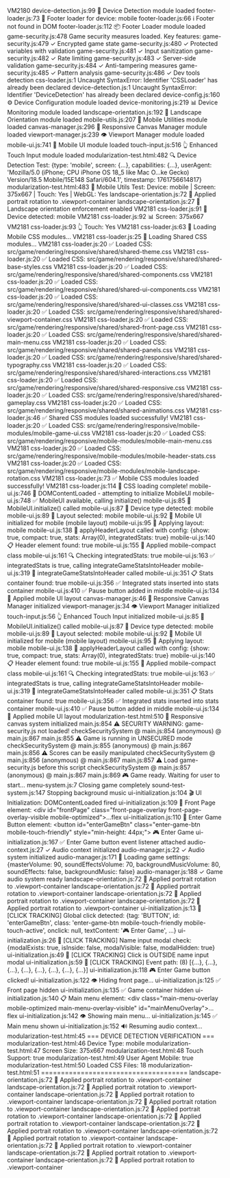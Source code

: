 VM2180 device-detection.js:99 📱 Device Detection module loaded
footer-loader.js:73 🎯 Footer loader for device: mobile
footer-loader.js:66 ℹ️ Footer not found in DOM
footer-loader.js:112 📦 Footer Loader module loaded
game-security.js:478 Game security measures loaded. Key features:
game-security.js:479 ✓ Encrypted game state
game-security.js:480 ✓ Protected variables with validation
game-security.js:481 ✓ Input sanitization
game-security.js:482 ✓ Rate limiting
game-security.js:483 ✓ Server-side validation
game-security.js:484 ✓ Anti-tampering measures
game-security.js:485 ✓ Pattern analysis
game-security.js:486 ✓ Dev tools detection
css-loader.js:1 Uncaught SyntaxError: Identifier 'CSSLoader' has already been declared
device-detection.js:1 Uncaught SyntaxError: Identifier 'DeviceDetection' has already been declared
device-config.js:160 ⚙️ Device Configuration module loaded
device-monitoring.js:219 📊 Device Monitoring module loaded
landscape-orientation.js:192 🔄 Landscape Orientation module loaded
mobile-utils.js:207 🔧 Mobile Utilities module loaded
canvas-manager.js:296 📐 Responsive Canvas Manager module loaded
viewport-manager.js:239 👁️ Viewport Manager module loaded
mobile-ui.js:741 📱 Mobile UI module loaded
touch-input.js:516 👆 Enhanced Touch Input module loaded
modularization-test.html:482 🔍 Device Detection Test: {type: 'mobile', screen: {…}, capabilities: {…}, userAgent: 'Mozilla/5.0 (iPhone; CPU iPhone OS 18_5 like Mac O…ke Gecko) Version/18.5 Mobile/15E148 Safari/604.1', timestamp: 1761756614817}
modularization-test.html:483 📱 Mobile Utils Test: Device: mobile | Screen: 375x667 | Touch: Yes | WebGL: Yes
landscape-orientation.js:72 📱 Applied portrait rotation to .viewport-container
landscape-orientation.js:27 📱 Landscape orientation enforcement enabled
VM2181 css-loader.js:91 🎯 Device detected: mobile
VM2181 css-loader.js:92 📊 Screen: 375x667
VM2181 css-loader.js:93 👆 Touch: Yes
VM2181 css-loader.js:63 📱 Loading Mobile CSS modules...
VM2181 css-loader.js:25 🔗 Loading Shared CSS modules...
VM2181 css-loader.js:20 ✅ Loaded CSS: src/game/rendering/responsive/shared/shared-theme.css
VM2181 css-loader.js:20 ✅ Loaded CSS: src/game/rendering/responsive/shared/shared-base-styles.css
VM2181 css-loader.js:20 ✅ Loaded CSS: src/game/rendering/responsive/shared/shared-components.css
VM2181 css-loader.js:20 ✅ Loaded CSS: src/game/rendering/responsive/shared/shared-ui-components.css
VM2181 css-loader.js:20 ✅ Loaded CSS: src/game/rendering/responsive/shared/shared-ui-classes.css
VM2181 css-loader.js:20 ✅ Loaded CSS: src/game/rendering/responsive/shared/shared-viewport-container.css
VM2181 css-loader.js:20 ✅ Loaded CSS: src/game/rendering/responsive/shared/shared-front-page.css
VM2181 css-loader.js:20 ✅ Loaded CSS: src/game/rendering/responsive/shared/shared-main-menu.css
VM2181 css-loader.js:20 ✅ Loaded CSS: src/game/rendering/responsive/shared/shared-panels.css
VM2181 css-loader.js:20 ✅ Loaded CSS: src/game/rendering/responsive/shared/shared-typography.css
VM2181 css-loader.js:20 ✅ Loaded CSS: src/game/rendering/responsive/shared/shared-interactions.css
VM2181 css-loader.js:20 ✅ Loaded CSS: src/game/rendering/responsive/shared/shared-responsive.css
VM2181 css-loader.js:20 ✅ Loaded CSS: src/game/rendering/responsive/shared/shared-gameplay.css
VM2181 css-loader.js:20 ✅ Loaded CSS: src/game/rendering/responsive/shared/shared-animations.css
VM2181 css-loader.js:46 ✅ Shared CSS modules loaded successfully!
VM2181 css-loader.js:20 ✅ Loaded CSS: src/game/rendering/responsive/mobile-modules/mobile-game-ui.css
VM2181 css-loader.js:20 ✅ Loaded CSS: src/game/rendering/responsive/mobile-modules/mobile-main-menu.css
VM2181 css-loader.js:20 ✅ Loaded CSS: src/game/rendering/responsive/mobile-modules/mobile-header-stats.css
VM2181 css-loader.js:20 ✅ Loaded CSS: src/game/rendering/responsive/mobile-modules/mobile-landscape-rotation.css
VM2181 css-loader.js:73 ✅ Mobile CSS modules loaded successfully!
VM2181 css-loader.js:114 🎉 CSS loading complete!
mobile-ui.js:746 📱 DOMContentLoaded - attempting to initialize MobileUI
mobile-ui.js:748 ✅ MobileUI available, calling initialize()
mobile-ui.js:85 🔄 MobileUI.initialize() called
mobile-ui.js:87 📱 Device type detected: mobile
mobile-ui.js:89 🎨 Layout selected: mobile
mobile-ui.js:92 📱 Mobile UI initialized for mobile (mobile layout)
mobile-ui.js:95 🎯 Applying layout: mobile
mobile-ui.js:138 🎨 applyHeaderLayout called with config: {show: true, compact: true, stats: Array(0), integratedStats: true}
mobile-ui.js:140 📋 Header element found: true
mobile-ui.js:155 📱 Applied mobile-compact class
mobile-ui.js:161 🔍 Checking integratedStats: true
mobile-ui.js:163 ✅ integratedStats is true, calling integrateGameStatsIntoHeader
mobile-ui.js:319 🔧 integrateGameStatsIntoHeader called
mobile-ui.js:351 📋 Stats container found: true
mobile-ui.js:356 ✅ Integrated stats inserted into stats container
mobile-ui.js:410 ✅ Pause button added in middle
mobile-ui.js:134 📱 Applied mobile UI layout
canvas-manager.js:46 📐 Responsive Canvas Manager initialized
viewport-manager.js:34 👁️ Viewport Manager initialized
touch-input.js:56 👆 Enhanced Touch Input initialized
mobile-ui.js:85 🔄 MobileUI.initialize() called
mobile-ui.js:87 📱 Device type detected: mobile
mobile-ui.js:89 🎨 Layout selected: mobile
mobile-ui.js:92 📱 Mobile UI initialized for mobile (mobile layout)
mobile-ui.js:95 🎯 Applying layout: mobile
mobile-ui.js:138 🎨 applyHeaderLayout called with config: {show: true, compact: true, stats: Array(0), integratedStats: true}
mobile-ui.js:140 📋 Header element found: true
mobile-ui.js:155 📱 Applied mobile-compact class
mobile-ui.js:161 🔍 Checking integratedStats: true
mobile-ui.js:163 ✅ integratedStats is true, calling integrateGameStatsIntoHeader
mobile-ui.js:319 🔧 integrateGameStatsIntoHeader called
mobile-ui.js:351 📋 Stats container found: true
mobile-ui.js:356 ✅ Integrated stats inserted into stats container
mobile-ui.js:410 ✅ Pause button added in middle
mobile-ui.js:134 📱 Applied mobile UI layout
modularization-test.html:510 📐 Responsive canvas system initialized
main.js:854 ⚠ SECURITY WARNING: game-security.js not loaded!
checkSecuritySystem @ main.js:854
(anonymous) @ main.js:867
main.js:855 ⚠ Game is running in UNSECURED mode
checkSecuritySystem @ main.js:855
(anonymous) @ main.js:867
main.js:856 ⚠ Scores can be easily manipulated
checkSecuritySystem @ main.js:856
(anonymous) @ main.js:867
main.js:857 ⚠ Load game-security.js before this script
checkSecuritySystem @ main.js:857
(anonymous) @ main.js:867
main.js:869 🎮 Game ready. Waiting for user to start...
menu-system.js:7 Closing game completely
sound-test-system.js:147 Stopping background music
ui-initialization.js:104 🎬 UI Initialization: DOMContentLoaded fired
ui-initialization.js:109 📄 Front Page element: <div id=​"frontPage" class=​"front-page-overlay front-page-overlay-visible mobile-optimized">​…​</div>​flex
ui-initialization.js:110 🔘 Enter Game Button element: <button id=​"enterGameBtn" class=​"enter-game-btn mobile-touch-friendly" style=​"min-height:​ 44px;​">​ 🎮 Enter Game ​</button>​
ui-initialization.js:167 ✅ Enter Game button event listener attached
audio-context.js:27 ✓ Audio context initialized
audio-manager.js:22 ✓ Audio system initialized
audio-manager.js:171 🔧 Loading game settings: {masterVolume: 90, soundEffectsVolume: 70, backgroundMusicVolume: 80, soundEffects: false, backgroundMusic: false}
audio-manager.js:188 ✓ Game audio system ready
landscape-orientation.js:72 📱 Applied portrait rotation to .viewport-container
landscape-orientation.js:72 📱 Applied portrait rotation to .viewport-container
landscape-orientation.js:72 📱 Applied portrait rotation to .viewport-container
landscape-orientation.js:72 📱 Applied portrait rotation to .viewport-container
ui-initialization.js:13 🎯 [CLICK TRACKING] Global click detected: {tag: 'BUTTON', id: 'enterGameBtn', class: 'enter-game-btn mobile-touch-friendly mobile-touch-active', onclick: null, textContent: '🎮 Enter Game', …}
ui-initialization.js:26 🎯 [CLICK TRACKING] Name input modal check: {modalExists: true, isInside: false, modalVisible: false, modalHidden: true}
ui-initialization.js:49 🎯 [CLICK TRACKING] Click is OUTSIDE name input modal
ui-initialization.js:59 🎯 [CLICK TRACKING] Event path: (8) [{…}, {…}, {…}, {…}, {…}, {…}, {…}, {…}]
ui-initialization.js:118 🎮 Enter Game button clicked!
ui-initialization.js:122 👁️ Hiding front page...
ui-initialization.js:125 ✅ Front page hidden
ui-initialization.js:135 ✅ Game container hidden
ui-initialization.js:140 📋 Main menu element: <div class=​"main-menu-overlay mobile-optimized main-menu-overlay-visible" id=​"mainMenuOverlay">​…​</div>​flex
ui-initialization.js:142 👁️ Showing main menu...
ui-initialization.js:145 ✅ Main menu shown
ui-initialization.js:152 🔊 Resuming audio context...
modularization-test.html:45 === DEVICE DETECTION VERIFICATION ===
modularization-test.html:46 Device Type: mobile
modularization-test.html:47 Screen Size: 375x667
modularization-test.html:48 Touch Support: true
modularization-test.html:49 User Agent Mobile: true
modularization-test.html:50 Loaded CSS Files: 18
modularization-test.html:51 =====================================
landscape-orientation.js:72 📱 Applied portrait rotation to .viewport-container
landscape-orientation.js:72 📱 Applied portrait rotation to .viewport-container
landscape-orientation.js:72 📱 Applied portrait rotation to .viewport-container
landscape-orientation.js:72 📱 Applied portrait rotation to .viewport-container
landscape-orientation.js:72 📱 Applied portrait rotation to .viewport-container
landscape-orientation.js:72 📱 Applied portrait rotation to .viewport-container
landscape-orientation.js:72 📱 Applied portrait rotation to .viewport-container
landscape-orientation.js:72 📱 Applied portrait rotation to .viewport-container
landscape-orientation.js:72 📱 Applied portrait rotation to .viewport-container
landscape-orientation.js:72 📱 Applied portrait rotation to .viewport-container
landscape-orientation.js:72 📱 Applied portrait rotation to .viewport-container
